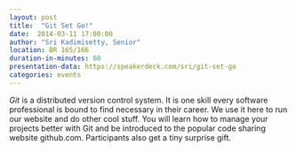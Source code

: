 ```yaml
---
layout: post
title:  "Git Set Go!"
date:  2014-03-11 17:00:00
author: "Sri Kadimisetty, Senior"
location: BR 165/166
duration-in-minutes: 60
presentation-data: https://speakerdeck.com/sri/git-set-go
categories: events
---
```


_Git_ is a distributed version control system.
It is one skill every software professional is
bound to find necessary in their career. We use it here
to run our website and do other cool stuff. You
will learn how to manage your projects better with
Git and be introduced to the popular code sharing
website github.com. Participants also get a tiny
surprise gift. 
